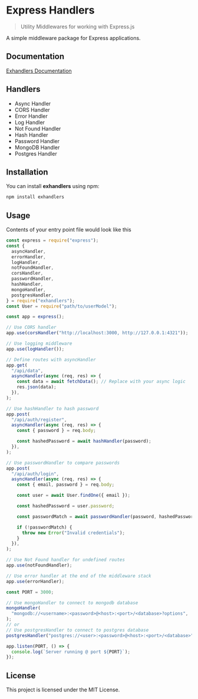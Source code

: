 # Express Handlers

> Utility Middlewares for working with Express.js

A simple middleware package for Express applications.

## Documentation

[Exhandlers Documentation](/docs/documentation.md)

## Handlers

- Async Handler
- CORS Handler
- Error Handler
- Log Handler
- Not Found Handler
- Hash Handler
- Password Handler
- MongoDB Handler
- Postgres Handler

## Installation

You can install **exhandlers** using npm:

```bash
npm install exhandlers
```

## Usage

Contents of your entry point file would look like this

```js
const express = require("express");
const {
  asyncHandler,
  errorHandler,
  logHandler,
  notFoundHandler,
  corsHandler,
  passwordHandler,
  hashHandler,
  mongoHandler,
  postgresHandler,
} = require("exhandlers");
const User = require("path/to/userModel");

const app = express();

// Use CORS handler
app.use(corsHandler("http://localhost:3000, http://127.0.0.1:4321"));

// Use logging middleware
app.use(logHandler());

// Define routes with asyncHandler
app.get(
  "/api/data",
  asyncHandler(async (req, res) => {
    const data = await fetchData(); // Replace with your async logic
    res.json(data);
  }),
);

// Use hashHandler to hash password
app.post(
  "/api/auth/register",
  asyncHandler(async (req, res) => {
    const { password } = req.body;

    const hashedPassword = await hashHandler(password);
  }),
);

// Use passwordHandler to compare passwords
app.post(
  "/api/auth/login",
  asyncHandler(async (req, res) => {
    const { email, password } = req.body;

    const user = await User.findOne({ email });

    const hashedPassword = user.password;

    const passwordMatch = await passwordHandler(password, hashedPassword);

    if (!passwordMatch) {
      throw new Error("Invalid credentials");
    }
  }),
);

// Use Not Found handler for undefined routes
app.use(notFoundHandler);

// Use error handler at the end of the middleware stack
app.use(errorHandler);

const PORT = 3000;

// Use mongoHandler to connect to mongodb database
mongoHandler(
  "mongodb://<username>:<password>@<host>:<port>/<database>?options",
);
// or
// Use postgresHandler to connect to postgres database
postgresHandler("postgres://<user>:<password>@<host>:<port>/<database>");

app.listen(PORT, () => {
  console.log(`Server running @ port ${PORT}`);
});
```

## License

This project is licensed under the MIT License.
